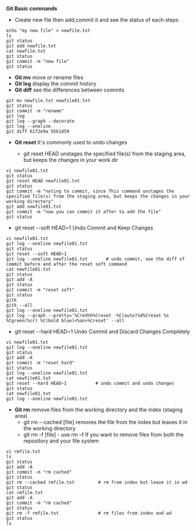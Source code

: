 **Git Basic commands**
- Create new file then add,commit it and see the status of each steps

```
echo "my new file" > newfile.txt
ls
git status
git add newfile.txt
cat newfile.txt
git status
git commit -m "new file"
git status
```
- **Git mv** move or rename files
- **Git log** display the commit history
- **Git diff** see the differences between commits ​
```
git mv newfile.txt newfile01.txt
git status
git commit -m "rename"
git log
git log --graph --decorate
git log --oneline
git diff 61f2e9a 55b1459
```
- **Git reset** It's commonly used to undo changes

    - git reset HEAD             unstages the specified file(s) from the staging area, but keeps the changes in your work dir​
```
vi newfile01.txt
git status
git reset HEAD newfile01.txt
git status
git commit -m "noting to commit, since This command unstages the specified file(s) from the staging area, but keeps the changes in your working directory​"
git add newfile01.txt
git commit -m "now you can commit it after to add the file"
git status
```
  - git reset --soft HEAD~1    Undo Commit and Keep Changes
```
vi newfile01.txt
git log --oneline newfile01.txt
git status
git reset --soft HEAD~1
git log --oneline newfile01.txt       # undo commit, see the diff of commit before and after the reset soft command
cat newfile01.txt
git status
git add -A
git status
git commit -m "reset soft"
git status
gitk
gitk --all
git log --oneline newfile01.txt
git log --graph --pretty='%Cred%h%Creset -%C(auto)%d%Creset %s %Cgreen(%cr) %C(bold blue)<%an>%Creset' --all
```
  - git reset --hard HEAD~1    Undo Commit and Discard Changes Completely
```
vi newfile01.txt
git log --oneline newfile01.txt
git status
git add -A
git commit -m "reset hard"
git status
git log --oneline newfile01.txt
cat newfile01.txt
git reset --hard HEAD~1           # undo commit and undo changes
git status
cat newfile01.txt
git log --oneline newfile01.txt
```
- **Git rm** remove files from the working directory and the index (staging area)​
  - git rm --cached [file] removes the file from the index but leaves it in the working directory​
  - git rm -f [file] - use rm –f If you want to remove files from both the repository and your file system
```
vi rmfile.txt
ls
git status
git add -A
git commit -m "rm cached"
git status
git rm --cached rmfile.txt         # rm from index but leave it in wd
git status
cat rmfile.txt
git add -A
git commit -m "rm cached"
git status
git rm -f rmfile.txt               # rm files from index and wd
git status
ls
```
